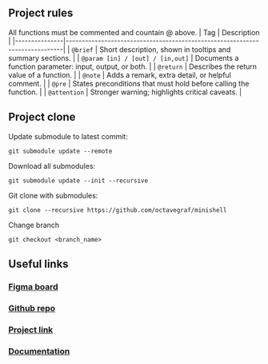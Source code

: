## Project rules
All functions must be commented and countain @ above.
| Tag           | Description                                                                 |
|---------------|-----------------------------------------------------------------------------|
| `@brief`      | Short description, shown in tooltips and summary sections.                  |
| `@param [in] / [out] / [in,out]` | Documents a function parameter: input, output, or both.  |
| `@return`     | Describes the return value of a function.                                   |
| `@note`       | Adds a remark, extra detail, or helpful comment.                            |
| `@pre`        | States preconditions that must hold before calling the function.            |
| `@attention`  | Stronger warning; highlights critical caveats.                              |

## Project clone
Update submodule to latest commit:
```shell
git submodule update --remote
```
Download all submodules:
```shell
git submodule update --init --recursive
```
Git clone with submodules:
```shell
git clone --recursive https://github.com/octavegraf/minishell
```
Change branch
``` shell
git checkout <branch_name>
```
## Useful links
### [Figma board](https://www.figma.com/board/ZHV4kQ2Qe8JAcvBIfVHMPx/Minishell?node-id=0-1&p=f&t=JD2uosrCLLm5dmlS-0)

### [Github repo](https://github.com/octavegraf/minishell)

### [Project link](https://projects.intra.42.fr/42cursus-minishell/ocgraf)

### [Documentation](/doc/HTML/index.html)
